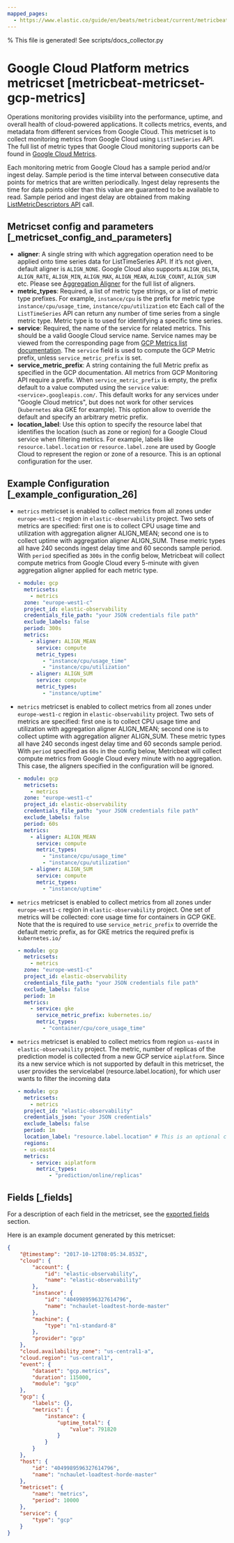 ```yaml
---
mapped_pages:
  - https://www.elastic.co/guide/en/beats/metricbeat/current/metricbeat-metricset-gcp-metrics.html
---
```


% This file is generated! See scripts/docs_collector.py

# Google Cloud Platform metrics metricset [metricbeat-metricset-gcp-metrics]

Operations monitoring provides visibility into the performance, uptime, and overall health of cloud-powered applications. It collects metrics, events, and metadata from different services from Google Cloud. This metricset is to collect monitoring metrics from Google Cloud using `ListTimeSeries` API. The full list of metric types that Google Cloud monitoring supports can be found in [Google Cloud Metrics](https://cloud.google.com/monitoring/api/metrics_gcp#gcp).

Each monitoring metric from Google Cloud has a sample period and/or ingest delay. Sample period is the time interval between consecutive data points for metrics that are written periodically. Ingest delay represents the time for data points older than this value are guaranteed to be available to read. Sample period and ingest delay are obtained from making [ListMetricDescriptors API](https://cloud.google.com/monitoring/api/ref_v3/rest/v3/projects.metricDescriptors/list) call.


## Metricset config and parameters [_metricset_config_and_parameters]

* **aligner**: A single string with which aggregation operation need to be applied onto time series data for ListTimeSeries API. If it’s not given, default aligner is `ALIGN_NONE`. Google Cloud also supports `ALIGN_DELTA`, `ALIGN_RATE`, `ALIGN_MIN`, `ALIGN_MAX`, `ALIGN_MEAN`, `ALIGN_COUNT`, `ALIGN_SUM` etc. Please see [Aggregation Aligner](https://cloud.google.com/monitoring/api/ref_v3/rpc/google.monitoring.v3#aligner) for the full list of aligners.
* **metric_types**: Required, a list of metric type strings, or a list of metric type prefixes. For example, `instance/cpu` is the prefix for metric type `instance/cpu/usage_time`, `instance/cpu/utilization` etc Each call of the `ListTimeSeries` API can return any number of time series from a single metric type. Metric type is to used for identifying a specific time series.
* **service**: Required, the name of the service for related metrics. This should be a valid Google Cloud service name. Service names may be viewed from the corresponding page from [GCP Metrics list documentation](https://cloud.google.com/monitoring/api/metrics). The `service` field is used to compute the GCP Metric prefix, unless `service_metric_prefix` is set.
* **service_metric_prefix**: A string containing the full Metric prefix as specified in the GCP documentation. All metrics from GCP Monitoring API require a prefix. When `service_metric_prefix` is empty, the prefix default to a value computed using the `service` value: `<service>.googleapis.com/`. This default works for any services under "Google Cloud metrics", but does not work for other services (`kubernetes` aka GKE for example). This option allow to override the default and specify an arbitrary metric prefix.
* **location_label**: Use this option to specify the resource label that identifies the location (such as zone or region) for a Google Cloud service when filtering metrics. For example, labels like `resource.label.location` or `resource.label.zone` are used by Google Cloud to represent the region or zone of a resource. This is an optional configuration for the user.


## Example Configuration [_example_configuration_26]

* `metrics` metricset is enabled to collect metrics from all zones under `europe-west1-c` region in `elastic-observability` project. Two sets of metrics are specified: first one is to collect CPU usage time and utilization with aggregation aligner ALIGN_MEAN; second one is to collect uptime with aggregation aligner ALIGN_SUM. These metric types all have 240 seconds ingest delay time and 60 seconds sample period. With `period` specified as `300s` in the config below, Metricbeat will collect compute metrics from Google Cloud every 5-minute with given aggregation aligner applied for each metric type.

    ```yaml
    - module: gcp
      metricsets:
        - metrics
      zone: "europe-west1-c"
      project_id: elastic-observability
      credentials_file_path: "your JSON credentials file path"
      exclude_labels: false
      period: 300s
      metrics:
        - aligner: ALIGN_MEAN
          service: compute
          metric_types:
            - "instance/cpu/usage_time"
            - "instance/cpu/utilization"
        - aligner: ALIGN_SUM
          service: compute
          metric_types:
            - "instance/uptime"
    ```

* `metrics` metricset is enabled to collect metrics from all zones under `europe-west1-c` region in `elastic-observability` project. Two sets of metrics are specified: first one is to collect CPU usage time and utilization with aggregation aligner ALIGN_MEAN; second one is to collect uptime with aggregation aligner ALIGN_SUM. These metric types all have 240 seconds ingest delay time and 60 seconds sample period. With `period` specified as `60s` in the config below, Metricbeat will collect compute metrics from Google Cloud every minute with no aggregation. This case, the aligners specified in the configuration will be ignored.

    ```yaml
    - module: gcp
      metricsets:
        - metrics
      zone: "europe-west1-c"
      project_id: elastic-observability
      credentials_file_path: "your JSON credentials file path"
      exclude_labels: false
      period: 60s
      metrics:
        - aligner: ALIGN_MEAN
          service: compute
          metric_types:
            - "instance/cpu/usage_time"
            - "instance/cpu/utilization"
        - aligner: ALIGN_SUM
          service: compute
          metric_types:
            - "instance/uptime"
    ```

* `metrics` metricset is enabled to collect metrics from all zones under `europe-west1-c` region in `elastic-observability` project. One set of metrics will be collected: core usage time for containers in GCP GKE. Note that the is required to use `service_metric_prefix` to override the default metric prefix, as for GKE metrics the required prefix is `kubernetes.io/`

    ```yaml
    - module: gcp
      metricsets:
        - metrics
      zone: "europe-west1-c"
      project_id: elastic-observability
      credentials_file_path: "your JSON credentials file path"
      exclude_labels: false
      period: 1m
      metrics:
        - service: gke
          service_metric_prefix: kubernetes.io/
          metric_types:
            - "container/cpu/core_usage_time"
    ```

* `metrics` metricset is enabled to collect metrics from region `us-east4` in `elastic-observability` project. The metric, number of replicas of the prediction model is collected from a new GCP service `aiplatform`. Since its a new service which is not supported by default in this metricset, the user provides the servicelabel (resource.label.location), for which user wants to filter the incoming data

    ```yaml
    - module: gcp
      metricsets:
        - metrics
      project_id: "elastic-observability"
      credentials_json: "your JSON credentials"
      exclude_labels: false
      period: 1m
      location_label: "resource.label.location" # This is an optional configuration
      regions:
      - us-east4
      metrics:
        - service: aiplatform
          metric_types:
              - "prediction/online/replicas"
    ```

## Fields [_fields]

For a description of each field in the metricset, see the [exported fields](/reference/metricbeat/exported-fields-gcp.md) section.

Here is an example document generated by this metricset:

```json
{
    "@timestamp": "2017-10-12T08:05:34.853Z",
    "cloud": {
        "account": {
            "id": "elastic-observability",
            "name": "elastic-observability"
        },
        "instance": {
            "id": "4049989596327614796",
            "name": "nchaulet-loadtest-horde-master"
        },
        "machine": {
            "type": "n1-standard-8"
        },
        "provider": "gcp"
    },
    "cloud.availability_zone": "us-central1-a",
    "cloud.region": "us-central1",
    "event": {
        "dataset": "gcp.metrics",
        "duration": 115000,
        "module": "gcp"
    },
    "gcp": {
        "labels": {},
        "metrics": {
            "instance": {
                "uptime_total": {
                    "value": 791820
                }
            }
        }
    },
    "host": {
        "id": "4049989596327614796",
        "name": "nchaulet-loadtest-horde-master"
    },
    "metricset": {
        "name": "metrics",
        "period": 10000
    },
    "service": {
        "type": "gcp"
    }
}
```
